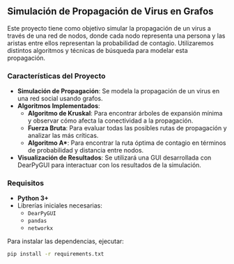 ## Simulación de Propagación de Virus en Grafos

Este proyecto tiene como objetivo simular la propagación de un virus a través de una red de nodos, donde cada nodo representa una persona y las aristas entre ellos representan la probabilidad de contagio. Utilizaremos distintos algoritmos y técnicas de búsqueda para modelar esta propagación.

### Características del Proyecto

- **Simulación de Propagación**: Se modela la propagación de un virus en una red social usando grafos.
- **Algoritmos Implementados**:
  - **Algoritmo de Kruskal**: Para encontrar árboles de expansión mínima y observar cómo afecta la conectividad a la propagación.
  - **Fuerza Bruta**: Para evaluar todas las posibles rutas de propagación y analizar las más críticas.
  - **Algoritmo A\***: Para encontrar la ruta óptima de contagio en términos de probabilidad y distancia entre nodos.
- **Visualización de Resultados**: Se utilizará una GUI desarrollada con DearPyGUI para interactuar con los resultados de la simulación.


### Requisitos

- **Python 3+**
- Librerías iniciales necesarias:
  - `DearPyGUI`
  - `pandas`
  - `networkx`

Para instalar las dependencias, ejecutar:
```bash
pip install -r requirements.txt